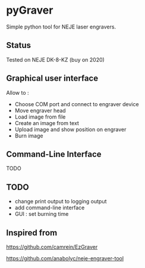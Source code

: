# pyGraver
 Simple python tool for NEJE laser engravers.

## Status

Tested on NEJE DK-8-KZ (buy on 2020)


## Graphical user interface

Allow to :
* Choose COM port and connect to engraver device
* Move engraver head
* Load image from file
* Create an image from text
* Upload image and show position on engraver
* Burn image


## Command-Line Interface

TODO

## TODO

* change print output to logging output
* add command-line interface
* GUI : set burning time

## Inspired from

https://github.com/camrein/EzGraver

https://github.com/anabolyc/neje-engraver-tool
